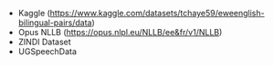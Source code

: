 - Kaggle (https://www.kaggle.com/datasets/tchaye59/eweenglish-bilingual-pairs/data)
- Opus NLLB (https://opus.nlpl.eu/NLLB/ee&fr/v1/NLLB)
- ZINDI Dataset
- UGSpeechData
